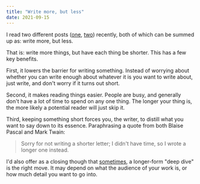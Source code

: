 ```yaml
---
title: "Write more, but less"
date: 2021-09-15
---
```


I read two different posts ([one][1], [two][2]) recently, both of which can be
summed up as: write more, but less.

That is: write more things, but have each thing be shorter. This has a few key
benefits.

First, it lowers the barrier for writing something. Instead of worrying about
whether you can write enough about whatever it is you want to write about,
just write, and don't worry if it turns out short.

Second, it makes reading things easier. People are busy, and generally don't
have a lot of time to spend on any one thing. The longer your thing is, the more
likely a potential reader will just skip it.

Third, keeping something short forces you, the writer, to distill what you want
to say down to its essence. Paraphrasing a quote from both Blaise Pascal and
Mark Twain:

> Sorry for not writing a shorter letter; I didn't have time, so I wrote a
> longer one instead.

I'd also offer as a closing though that [sometimes][3], a longer-form "deep
dive" is the right move. It may depend on what the audience of your work is, or
how much detail you want to go into.

[1]: https://blog.kewah.com/2021/write-more-but-shorter/
[2]: https://critter.blog/2020/10/02/write-5x-more-but-write-5x-less/
[3]: /posts/moderation/
